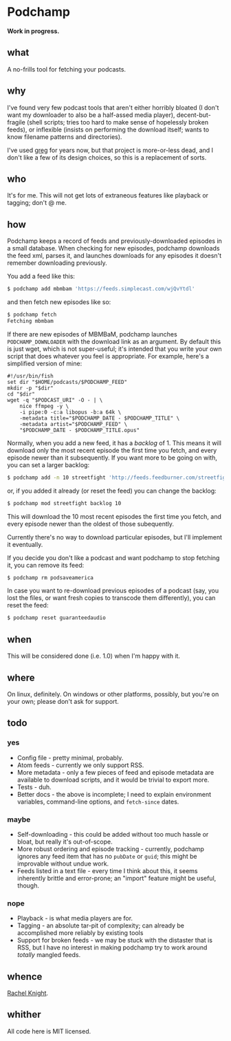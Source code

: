 
# Podchamp

**Work in progress.**

## what

A no-frills tool for fetching your podcasts.

## why

I've found very few podcast tools that aren't either horribly bloated (I don't want my downloader to
also be a half-assed media player), decent-but-fragile (shell scripts; tries too hard to make
sense of hopelessly broken feeds), or inflexible (insists on performing the download itself; wants
to know filename patterns and directories).

I've used [greg](https://github.com/manolomartinez/greg) for years now, but that project is
more-or-less dead, and I don't like a few of its design choices, so this is a replacement of sorts.

## who

It's for me. This will not get lots of extraneous features like playback or tagging; don't @ me.

## how

Podchamp keeps a record of feeds and previously-downloaded episodes in a small database. When
checking for new episodes, podchamp downloads the feed xml, parses it, and launches downloads for
any episodes it doesn't remember downloading previously.

You add a feed like this:

```sh
$ podchamp add mbmbam 'https://feeds.simplecast.com/wjQvYtdl'
```

and then fetch new episodes like so:

```sh
$ podchamp fetch
Fetching mbmbam
```

If there are new episodes of MBMBaM, podchamp launches `PODCHAMP_DOWNLOADER` with the download link
as an argument. By default this is just wget, which is not super-useful; it's intended that you
write your own script that does whatever you feel is appropriate. For example, here's a simplified
version of mine:

```fish
#!/usr/bin/fish
set dir "$HOME/podcasts/$PODCHAMP_FEED"
mkdir -p "$dir"
cd "$dir"
wget -q "$PODCAST_URI" -O - | \
    nice ffmpeg -y \
    -i pipe:0 -c:a libopus -b:a 64k \
    -metadata title="$PODCHAMP_DATE - $PODCHAMP_TITLE" \
    -metadata artist="$PODCHAMP_FEED" \
    "$PODCHAMP_DATE - $PODCHAMP_TITLE.opus"
```

Normally, when you add a new feed, it has a _backlog_ of 1. This means it will download only the
most recent episode the first time you fetch, and every episode newer than it subsequently. If you
want more to be going on with, you can set a larger backlog:

```sh
$ podchamp add -n 10 streetfight 'http://feeds.feedburner.com/streetfightradio'
```
or, if you added it already (or reset the feed) you can change the backlog:

```sh
$ podchamp mod streetfight backlog 10
```

This will download the 10 most recent episodes the first time you fetch, and every episode newer
than the oldest of those subequently.

Currently there's no way to download particular episodes, but I'll implement it eventually.

If you decide you don't like a podcast and want podchamp to stop fetching it, you can
remove its feed:

```sh
$ podchamp rm podsaveamerica
```

In case you want to re-download previous episodes of a podcast (say, you lost the files, or want
fresh copies to transcode them differently), you can reset the feed:

```sh
$ podchamp reset guaranteedaudio
```

## when

This will be considered done (i.e. 1.0) when I'm happy with it.

## where

On linux, definitely. On windows or other platforms, possibly, but you're on your own; please don't
ask for support.

## todo
### yes

- Config file - pretty minimal, probably.
- Atom feeds - currently we only support RSS.
- More metadata - only a few pieces of feed and episode metadata are available to download scripts,
  and it would be trivial to export more.
- Tests - duh.
- Better docs - the above is incomplete; I need to explain environment variables, command-line
  options, and `fetch-since` dates.

### maybe

- Self-downloading - this could be added without too much hassle or bloat, but really it's
  out-of-scope.
- More robust ordering and episode tracking - currently, podchamp ignores any feed item that has no
  `pubDate` or `guid`; this might be improvable without undue work.
- Feeds listed in a text file - every time I think about this, it seems inherently brittle and
  error-prone; an "import" feature might be useful, though.

### nope

- Playback - is what media players are for.
- Tagging - an absolute tar-pit of complexity; can already be accomplished more reliably by existing
  tools
- Support for broken feeds - we may be stuck with the distaster that is RSS, but I have no interest
  in making podchamp try to work around _totally_ mangled feeds.

## whence

[Rachel Knight](https://rkanati.github.io).

## whither

All code here is MIT licensed.

